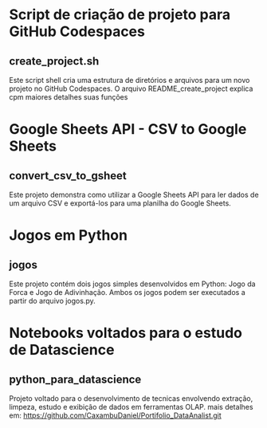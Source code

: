 # Script de criação de projeto para GitHub Codespaces
## create_project.sh

Este script shell cria uma estrutura de diretórios e arquivos para um novo projeto no GitHub Codespaces. O arquivo README_create_project explica cpm maiores detalhes suas funções

# Google Sheets API - CSV to Google Sheets 
## convert_csv_to_gsheet

Este projeto demonstra como utilizar a Google Sheets API para ler dados de um arquivo CSV e exportá-los para uma planilha do Google Sheets.

# Jogos em Python
## jogos
Este projeto contém dois jogos simples desenvolvidos em Python: Jogo da Forca e Jogo de Adivinhação. Ambos os jogos podem ser executados a partir do arquivo jogos.py.

# Notebooks voltados para o estudo de Datascience 
## python_para_datascience

Projeto voltado para o desenvolvimento de tecnicas envolvendo extração, limpeza, estudo e exibição de dados em ferramentas OLAP. mais detalhes em: https://github.com/CaxambuDaniel/Portifolio_DataAnalist.git

